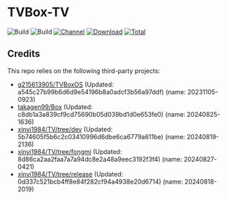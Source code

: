 # TVBox-TV

![Build](https://shields.io/github/actions/workflow/status/xinyi1984/TVBox-TV/TV.yml?branch=master&logo=github&label=Build)
![Build](https://shields.io/github/actions/workflow/status/xinyi1984/TVBox-TV/TVBox.yml?branch=master&logo=github&label=Build)
[![Channel](https://img.shields.io/badge/Follow-Telegram-blue.svg?logo=telegram)](https://t.me/klbot)
[![Download](https://img.shields.io/github/v/release/xinyi1984/TVBox-TV?color=orange&logoColor=orange&label=Download&logo=DocuSign)](https://github.com/xinyi1984/TVBox-TV/releases/latest) 
[![Total](https://shields.io/github/downloads/xinyi1984/TVBox-TV/total?logo=Bookmeter&label=Counts&logoColor=yellow&color=yellow)](https://github.com/xinyi1984/TVBox-TV/releases)

## Credits
This repo relies on the following third-party projects:
- [q215613905/TVBoxOS](https://github.com/q215613905/TVBoxOS) (Updated: a545c27b99b6d6d9e54196b8a0adcf3b56a97ddf) (name: 20231105-0923)
- [takagen99/Box](https://github.com/takagen99/Box) (Updated: c8db1a3a839cf9cd75690b05d039bd1d0e653fe0) (name: 20240825-1636)
- [xinyi1984/TV/tree/dev](https://github.com/xinyi1984/TV/tree/dev) (Updated: 5b74605f5b6c2c03410996d6dbe6ca6779a611be) (name: 20240819-2136)
- [xinyi1984/TV/tree/fongmi](https://github.com/xinyi1984/TV/tree/fongmi) (Updated: 8d86ca2aa2faa7a7a94dc8e2a48a9eec3192f3f4) (name: 20240827-0421)
- [xinyi1984/TV/tree/release](https://github.com/xinyi1984/TV/tree/release) (Updated: 0d337c521bcb4ff8e84f282cf94a4938e20d6714) (name: 20240818-2019)
